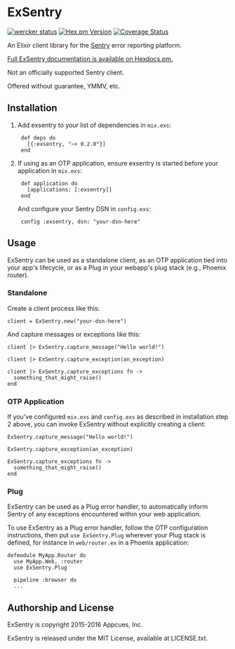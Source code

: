# ExSentry

[![wercker status](https://app.wercker.com/status/e3f67da2ef0e409a62bb6bd65a50e7d7/s/master "wercker status")](https://app.wercker.com/project/bykey/e3f67da2ef0e409a62bb6bd65a50e7d7)
[![Hex.pm Version](http://img.shields.io/hexpm/v/exsentry.svg?style=flat)](https://hex.pm/packages/exsentry)
[![Coverage Status](https://coveralls.io/repos/appcues/exsentry/badge.svg?branch=&service=github)](https://coveralls.io/github/appcues/exsentry?branch=)

An Elixir client library for the [Sentry](https://getsentry.com) error
reporting platform.

[Full ExSentry documentation is available on
Hexdocs.pm.](http://hexdocs.pm/exsentry/ExSentry.html)

Not an officially supported Sentry client.

Offered without guarantee, YMMV, etc.


## Installation

1. Add exsentry to your list of dependencies in `mix.exs`:

        def deps do
          [{:exsentry, "~> 0.2.0"}]
        end

2. If using as an OTP application, ensure exsentry is started
   before your application in `mix.exs`:

        def application do
          [applications: [:exsentry]]
        end

   And configure your Sentry DSN in `config.exs`:

        config :exsentry, dsn: "your-dsn-here"


## Usage

ExSentry can be used as a standalone client, as an OTP application tied
into your app's lifecycle, or as a Plug in your webapp's plug stack (e.g.,
Phoenix router).

### Standalone

Create a client process like this:

    client = ExSentry.new("your-dsn-here")

And capture messages or exceptions like this:

    client |> ExSentry.capture_message("Hello world!")

    client |> ExSentry.capture_exception(an_exception)

    client |> ExSentry.capture_exceptions fn ->
      something_that_might_raise()
    end


### OTP Application

If you've configured `mix.exs` and `config.exs` as described in
installation step 2 above, you can invoke ExSentry without
explicitly creating a client:

    ExSentry.capture_message("Hello world!")

    ExSentry.capture_exception(an_exception)

    ExSentry.capture_exceptions fn ->
      something_that_might_raise()
    end


### Plug

ExSentry can be used as a Plug error handler, to automatically inform
Sentry of any exceptions encountered within your web application.

To use ExSentry as a Plug error handler, follow the OTP configuration
instructions, then put `use ExSentry.Plug` wherever your Plug stack is
defined, for instance in `web/router.ex` in a Phoenix application:

    defmodule MyApp.Router do
      use MyApp.Web, :router
      use ExSentry.Plug

      pipeline :browser do
      ...


## Authorship and License

ExSentry is copyright 2015-2016 Appcues, Inc.

ExSentry is released under the MIT License, available at LICENSE.txt.

